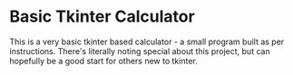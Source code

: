 # Basic Tkinter Calculator

This is a very basic tkinter based calculator - a small program built as per instructions. There's literally noting special about this project, but can hopefully be a good start for others new to tkinter.